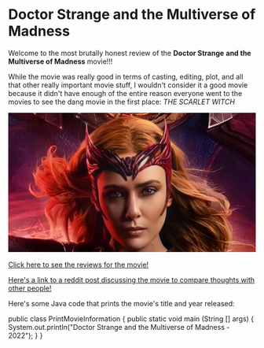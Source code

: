 # Doctor Strange and the Multiverse of Madness

Welcome to the most brutally honest review of the **Doctor Strange**
**and the Multiverse of Madness** movie!!! 

While the movie was really good in terms of casting, editing,
plot, and all that other really important movie stuff, I wouldn't
consider it a good movie because it didn't have enough of the entire 
reason everyone went to the movies to see the dang movie in the first
place: *THE SCARLET WITCH*

![This is an image of the Scarlet Witch being really cool](Scarlet-Witch.jpg)

[Click here to see the reviews for the movie!](https://www.imdb.com/title/tt9419884/ratings/?ref_=tt_ov_rt)

[Here's a link to a reddit post discussing the movie to compare thoughts with other people!](https://www.reddit.com/r/movies/comments/ujcuuw/official_discussion_doctor_strange_in_the/)


Here's some Java code that prints the movie's title and year released:

public class PrintMovieInformation {
    public static void main (String [] args) {
        System.out.println("Doctor Strange and the Multiverse of Madness - 2022");
    }
}